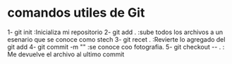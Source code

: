 # comandos utiles de Git

1- git init :Inicializa mi repositorio
2- git add . :sube todos los archivos a un esenario que se conoce como stech
3- git recet . :Revierte lo agregado del git add
4- git commit -m ""   :se conoce coo fotografia.
5- git checkout -- . : Me devuelve el archivo al ultimo commit
